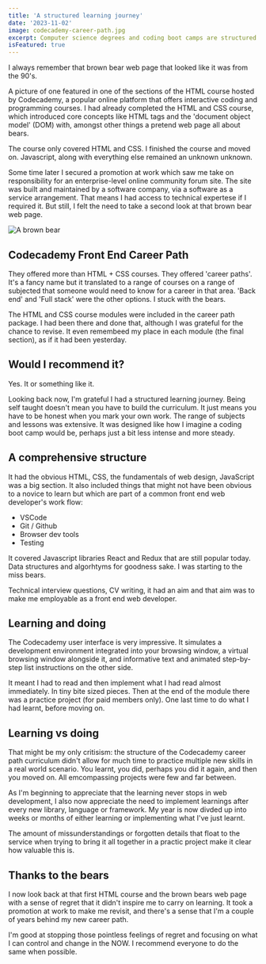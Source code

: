 ```yaml
---
title: 'A structured learning journey'
date: '2023-11-02'
image: codecademy-career-path.jpg
excerpt: Computer science degrees and coding boot camps are structured. It's a good appoach.
isFeatured: true
---
```


I always remember that brown bear web page that looked like it was from the 90's. 

A picture of one featured in one of the sections of the HTML course hosted by Codecademy, a popular online platform that offers interactive coding and programming courses. I had already completed the HTML and CSS course, which introduced core concepts like HTML tags and the 'document object model' (DOM) with, amongst other things a pretend web page all about bears. 

The course only covered HTML and CSS. I finished the course and moved on. Javascript, along with everything else remained an unknown unknown. 

Some time later I secured a promotion at work which saw me take on responsibility for an enterprise-level online community forum site. The site was built and maintained by a software company, via a software as a service arrangement. That means I had access to technical expertese if I required it. But still, I felt the need to take a second look at that brown bear web page. 

![A brown bear](brown-bear.jpg)

## Codecademy Front End Career Path

They offered more than HTML + CSS courses. They offered 'career paths'. It's a fancy name but it translated to a range of courses on a range of subjected that someone would need to know for a career in that area. 'Back end' and 'Full stack' were the other options. I stuck with the bears.  

The HTML and CSS course modules were included in the career path package. I had been there and done that, although I was grateful for the chance to revise. It even remembeed my place in each module (the final section), as if it had been yesterday.

## Would I recommend it?

Yes. It or something like it. 

Looking back now, I'm grateful I had a structured learning journey. Being self taught doesn't mean you have to build the curriculum. It just means you have to be honest when you mark your own work. The range of subjects and lessons was extensive. It was designed like how I imagine a coding boot camp would be, perhaps just a bit less intense and more steady. 

## A comprehensive structure

It had the obvious HTML, CSS, the fundamentals of web design, JavaScript was a big section. It also included things that might not have been obvious to a novice to learn but which are part of a common front end web developer's work flow:

- VSCode
- Git / Github
- Browser dev tools
- Testing

It covered Javascript libraries React and Redux that are still popular today. Data structures and algorhtyms for goodness sake. I was starting to the miss bears. 

Technical interview questions, CV writing, it had an aim and that aim was to make me employable as a front end web developer. 

## Learning and doing

The Codecademy user interface is very impressive. It simulates a development environment integrated into your browsing window, a virtual browsing window alongside it, and informative text and animated step-by-step list instructions on the other side.

It meant I had to read and then implement what I had read almost immediately. In tiny bite sized pieces. Then at the end of the module there was a practice project (for paid members only). One last time to do what I had learnt, before moving on. 

## Learning vs doing

That might be my only critisism: the structure of the Codecademy career path curriculum didn't allow for much time to practice multiple new skills in a real world scenario. You learnt, you did, perhaps you did it again, and then you moved on. All emcompassing projects were few and far between. 

As I'm beginning to appreciate that the learning never stops in web development, I also now appreciate the need to implement learnings after every new library, language or framework. My year is now divded up into weeks or months of either learning or implementing what I've just learnt.

The amount of missunderstandings or forgotten details that float to the service when trying to bring it all together in a practic project make it clear how valuable this is. 

## Thanks to the bears

I now look back at that first HTML course and the brown bears web page with a sense of regret that it didn't inspire me to carry on learning. It took a promotion at work to make me revisit, and there's a sense that I'm a couple of years behind my new career path. 

I'm good at stopping those pointless feelings of regret and focusing on what I can control and change in the NOW. I recommend everyone to do the same when possible.






